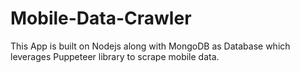 # Mobile-Data-Crawler
This App is built on Nodejs along with MongoDB as Database which leverages Puppeteer library to scrape mobile data.
